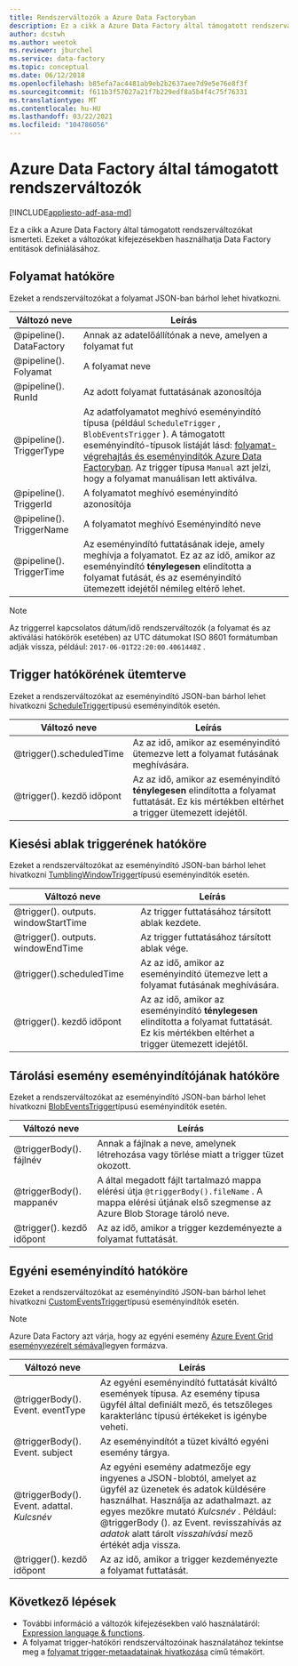 ```yaml
---
title: Rendszerváltozók a Azure Data Factoryban
description: Ez a cikk a Azure Data Factory által támogatott rendszerváltozókat ismerteti. Ezeket a változókat kifejezésekben használhatja Data Factory entitások definiálásához.
author: dcstwh
ms.author: weetok
ms.reviewer: jburchel
ms.service: data-factory
ms.topic: conceptual
ms.date: 06/12/2018
ms.openlocfilehash: b85efa7ac4481ab9eb2b2637aee7d9e5e76e8f3f
ms.sourcegitcommit: f611b3f57027a21f7b229edf8a5b4f4c75f76331
ms.translationtype: MT
ms.contentlocale: hu-HU
ms.lasthandoff: 03/22/2021
ms.locfileid: "104786056"
---
```

# <a name="system-variables-supported-by-azure-data-factory"></a>Azure Data Factory által támogatott rendszerváltozók

[!INCLUDE[appliesto-adf-asa-md](includes/appliesto-adf-asa-md.md)]

Ez a cikk a Azure Data Factory által támogatott rendszerváltozókat ismerteti. Ezeket a változókat kifejezésekben használhatja Data Factory entitások definiálásához.

## <a name="pipeline-scope"></a>Folyamat hatóköre

Ezeket a rendszerváltozókat a folyamat JSON-ban bárhol lehet hivatkozni.

| Változó neve | Leírás |
| --- | --- |
| @pipeline(). DataFactory |Annak az adatelőállítónak a neve, amelyen a folyamat fut |
| @pipeline(). Folyamat |A folyamat neve |
| @pipeline(). RunId |Az adott folyamat futtatásának azonosítója |
| @pipeline(). TriggerType |Az adatfolyamatot meghívó eseményindító típusa (például `ScheduleTrigger` , `BlobEventsTrigger` ). A támogatott eseményindító-típusok listáját lásd: [folyamat-végrehajtás és eseményindítók Azure Data Factoryban](concepts-pipeline-execution-triggers.md). Az trigger típusa `Manual` azt jelzi, hogy a folyamat manuálisan lett aktiválva. |
| @pipeline(). TriggerId|A folyamatot meghívó eseményindító azonosítója |
| @pipeline(). TriggerName|A folyamatot meghívó Eseményindító neve |
| @pipeline(). TriggerTime|Az eseményindító futtatásának ideje, amely meghívja a folyamatot. Ez az az idő, amikor az eseményindító **ténylegesen** elindította a folyamat futását, és az eseményindító ütemezett idejétől némileg eltérő lehet.  |

>[!NOTE]
>Az triggerrel kapcsolatos dátum/idő rendszerváltozók (a folyamat és az aktiválási hatókörök esetében) az UTC dátumokat ISO 8601 formátumban adják vissza, például: `2017-06-01T22:20:00.4061448Z` .

## <a name="schedule-trigger-scope"></a>Trigger hatókörének ütemterve

Ezeket a rendszerváltozókat az eseményindító JSON-ban bárhol lehet hivatkozni [ScheduleTrigger](concepts-pipeline-execution-triggers.md#schedule-trigger)típusú eseményindítók esetén.

| Változó neve | Leírás |
| --- | --- |
| @trigger().scheduledTime |Az az idő, amikor az eseményindító ütemezve lett a folyamat futásának meghívására. |
| @trigger(). kezdő időpont |Az az idő, amikor az eseményindító **ténylegesen** elindította a folyamat futtatását. Ez kis mértékben eltérhet a trigger ütemezett idejétől. |

## <a name="tumbling-window-trigger-scope"></a>Kiesési ablak triggerének hatóköre

Ezeket a rendszerváltozókat az eseményindító JSON-ban bárhol lehet hivatkozni [TumblingWindowTrigger](concepts-pipeline-execution-triggers.md#tumbling-window-trigger)típusú eseményindítók esetén.

| Változó neve | Leírás |
| --- | --- |
| @trigger(). outputs. windowStartTime |Az trigger futtatásához társított ablak kezdete. |
| @trigger(). outputs. windowEndTime |Az trigger futtatásához társított ablak vége. |
| @trigger().scheduledTime |Az az idő, amikor az eseményindító ütemezve lett a folyamat futásának meghívására. |
| @trigger(). kezdő időpont |Az az idő, amikor az eseményindító **ténylegesen** elindította a folyamat futtatását. Ez kis mértékben eltérhet a trigger ütemezett idejétől. |

## <a name="storage-event-trigger-scope"></a>Tárolási esemény eseményindítójának hatóköre

Ezeket a rendszerváltozókat az eseményindító JSON-ban bárhol lehet hivatkozni [BlobEventsTrigger](concepts-pipeline-execution-triggers.md#event-based-trigger)típusú eseményindítók esetén.

| Változó neve | Leírás |
| --- | --- |
| @triggerBody(). fájlnév  |Annak a fájlnak a neve, amelynek létrehozása vagy törlése miatt a trigger tüzet okozott.   |
| @triggerBody(). mappanév  |A által megadott fájlt tartalmazó mappa elérési útja `@triggerBody().fileName` . A mappa elérési útjának első szegmense az Azure Blob Storage tároló neve.  |
| @trigger(). kezdő időpont |Az az idő, amikor a trigger kezdeményezte a folyamat futtatását. |

## <a name="custom-event-trigger-scope"></a>Egyéni eseményindító hatóköre

Ezeket a rendszerváltozókat az eseményindító JSON-ban bárhol lehet hivatkozni [CustomEventsTrigger](concepts-pipeline-execution-triggers.md#event-based-trigger)típusú eseményindítók esetén.

>[!NOTE]
>Azure Data Factory azt várja, hogy az egyéni esemény [Azure Event Grid eseményvezérelt sémával](../event-grid/event-schema.md)legyen formázva.

| Változó neve | Leírás
| --- | --- |
| @triggerBody(). Event. eventType | Az egyéni eseményindító futtatását kiváltó események típusa. Az esemény típusa ügyfél által definiált mező, és tetszőleges karakterlánc típusú értékeket is igénybe veheti. |
| @triggerBody(). Event. subject | Az eseményindítót a tüzet kiváltó egyéni esemény tárgya. |
| @triggerBody(). Event. adattal. _Kulcsnév_ | Az egyéni esemény adatmezője egy ingyenes a JSON-blobtól, amelyet az ügyfél az üzenetek és adatok küldésére használhat. Használja az adathalmazt. az egyes mezőkre mutató _Kulcsnév_ . Például: @triggerBody (). az Event. revisszahívás az _adatok_ alatt tárolt _visszahívási_ mező értékét adja vissza. |
| @trigger(). kezdő időpont | Az az idő, amikor a trigger kezdeményezte a folyamat futtatását. |

## <a name="next-steps"></a>Következő lépések

* További információ a változók kifejezésekben való használatáról: [Expression language & functions](control-flow-expression-language-functions.md).
* A folyamat trigger-hatóköri rendszerváltozóinak használatához tekintse meg a [folyamat trigger-metaadatainak hivatkozása](how-to-use-trigger-parameterization.md) című témakört.
